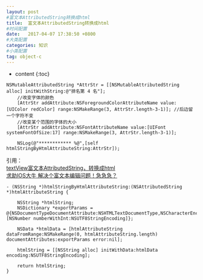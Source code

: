 ```yaml
---
layout: post
#富文本AttributedString转换成html
title:  富文本AttributedString转换成html
#时间配置
date:   2017-04-07 17:38:50 +0800
#大类配置
categories: 知识
#小类配置
tag: object-c
---
```


* content
{:toc}

```objc
NSMutableAttributedString *AttrStr = [[NSMutableAttributedString alloc] initWithString:@"排名第 4 名"];
    //改变字体的颜色
    [AttrStr addAttribute:NSForegroundColorAttributeName value:[UIColor redColor] range:NSMakeRange(3, AttrStr.length-3-1)]; //后边留一个字符不变
    //改变某个范围的字体的大小
    [AttrStr addAttribute:NSFontAttributeName value:[UIFont systemFontOfSize:17] range:NSMakeRange(3, AttrStr.length-3-1)];
    
    NSLog(@"************ %@",[self htmlStringByHtmlAttributeString:AttrStr]);
```
引用：<br>
[textView富文本AttributedString，转换成html](https://www.jianshu.com/p/40b592e55711)<br>
[求助IOS大牛 解决个富文本编辑问题！急急急？](https://www.zhihu.com/question/41245554)<br>

```objc
- (NSString *)htmlStringByHtmlAttributeString:(NSAttributedString *)htmlAttributeString {
    
    NSString *htmlString;
    NSDictionary *exportParams = @{NSDocumentTypeDocumentAttribute:NSHTMLTextDocumentType,NSCharacterEncodingDocumentAttribute:[NSNumber numberWithInt:NSUTF8StringEncoding]};
    
    NSData *htmlData = [htmlAttributeString dataFromRange:NSMakeRange(0, htmlAttributeString.length) documentAttributes:exportParams error:nil];
    
    htmlString = [[NSString alloc] initWithData:htmlData encoding:NSUTF8StringEncoding];
    
    return htmlString;
}
```